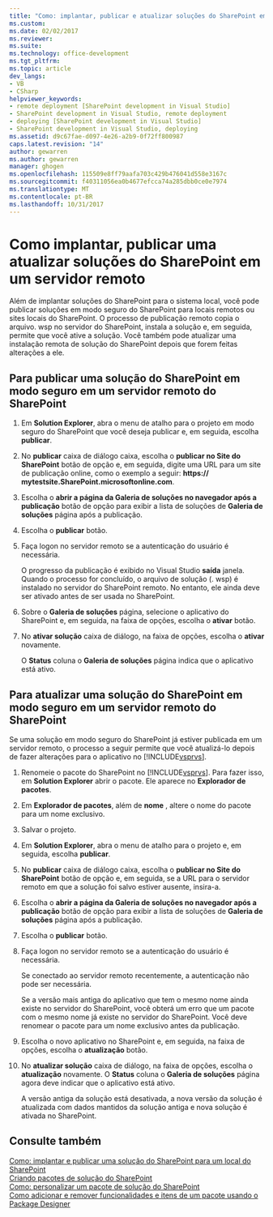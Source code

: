 ```yaml
---
title: "Como: implantar, publicar e atualizar soluções do SharePoint em um servidor remoto | Microsoft Docs"
ms.custom: 
ms.date: 02/02/2017
ms.reviewer: 
ms.suite: 
ms.technology: office-development
ms.tgt_pltfrm: 
ms.topic: article
dev_langs:
- VB
- CSharp
helpviewer_keywords:
- remote deployment [SharePoint development in Visual Studio]
- SharePoint development in Visual Studio, remote deployment
- deploying [SharePoint development in Visual Studio]
- SharePoint development in Visual Studio, deploying
ms.assetid: d9c67fae-d097-4e26-a2b9-0f72ff800987
caps.latest.revision: "14"
author: gewarren
ms.author: gewarren
manager: ghogen
ms.openlocfilehash: 115509e8ff79aafa703c429b476041d558e3167c
ms.sourcegitcommit: f40311056ea0b4677efcca74a285dbb0ce0e7974
ms.translationtype: MT
ms.contentlocale: pt-BR
ms.lasthandoff: 10/31/2017
---
```

# <a name="how-to-deploy-publish-and-upgrade-sharepoint-solutions-on-a-remote-server"></a>Como implantar, publicar uma atualizar soluções do SharePoint em um servidor remoto
  Além de implantar soluções do SharePoint para o sistema local, você pode publicar soluções em modo seguro do SharePoint para locais remotos ou sites locais do SharePoint. O processo de publicação remoto copia o arquivo. wsp no servidor do SharePoint, instala a solução e, em seguida, permite que você ative a solução. Você também pode atualizar uma instalação remota de solução do SharePoint depois que forem feitas alterações a ele.  
  
## <a name="to-publish-a-sandboxed-sharepoint-solution-to-a-remote-sharepoint-server"></a>Para publicar uma solução do SharePoint em modo seguro em um servidor remoto do SharePoint  
  
1.  Em **Solution Explorer**, abra o menu de atalho para o projeto em modo seguro do SharePoint que você deseja publicar e, em seguida, escolha **publicar**.  
  
2.  No **publicar** caixa de diálogo caixa, escolha o **publicar no Site do SharePoint** botão de opção e, em seguida, digite uma URL para um site de publicação online, como o exemplo a seguir: **https:// mytestsite.SharePoint.microsoftonline.com**.  
  
3.  Escolha o **abrir a página da Galeria de soluções no navegador após a publicação** botão de opção para exibir a lista de soluções de **Galeria de soluções** página após a publicação.  
  
4.  Escolha o **publicar** botão.  
  
5.  Faça logon no servidor remoto se a autenticação do usuário é necessária.  
  
     O progresso da publicação é exibido no Visual Studio **saída** janela. Quando o processo for concluído, o arquivo de solução (. wsp) é instalado no servidor do SharePoint remoto. No entanto, ele ainda deve ser ativado antes de ser usada no SharePoint.  
  
6.  Sobre o **Galeria de soluções** página, selecione o aplicativo do SharePoint e, em seguida, na faixa de opções, escolha o **ativar** botão.  
  
7.  No **ativar solução** caixa de diálogo, na faixa de opções, escolha o **ativar** novamente.  
  
     O **Status** coluna o **Galeria de soluções** página indica que o aplicativo está ativo.  
  
## <a name="to-upgrade-a-sandboxed-sharepoint-solution-on-a-remote-sharepoint-server"></a>Para atualizar uma solução do SharePoint em modo seguro em um servidor remoto do SharePoint  
 Se uma solução em modo seguro do SharePoint já estiver publicada em um servidor remoto, o processo a seguir permite que você atualizá-lo depois de fazer alterações para o aplicativo no [!INCLUDE[vsprvs](../sharepoint/includes/vsprvs-md.md)].  
  
1.  Renomeie o pacote do SharePoint no [!INCLUDE[vsprvs](../sharepoint/includes/vsprvs-md.md)]. Para fazer isso, em **Solution Explorer** abrir o pacote. Ele aparece no **Explorador de pacotes**.  
  
2.  Em **Explorador de pacotes**, além de **nome** , altere o nome do pacote para um nome exclusivo.  
  
3.  Salvar o projeto.  
  
4.  Em **Solution Explorer**, abra o menu de atalho para o projeto e, em seguida, escolha **publicar**.  
  
5.  No **publicar** caixa de diálogo caixa, escolha o **publicar no Site do SharePoint** botão de opção e, em seguida, se a URL para o servidor remoto em que a solução foi salvo estiver ausente, insira-a.  
  
6.  Escolha o **abrir a página da Galeria de soluções no navegador após a publicação** botão de opção para exibir a lista de soluções de **Galeria de soluções** página após a publicação.  
  
7.  Escolha o **publicar** botão.  
  
8.  Faça logon no servidor remoto se a autenticação do usuário é necessária.  
  
     Se conectado ao servidor remoto recentemente, a autenticação não pode ser necessária.  
  
     Se a versão mais antiga do aplicativo que tem o mesmo nome ainda existe no servidor do SharePoint, você obterá um erro que um pacote com o mesmo nome já existe no servidor do SharePoint. Você deve renomear o pacote para um nome exclusivo antes da publicação.  
  
9. Escolha o novo aplicativo no SharePoint e, em seguida, na faixa de opções, escolha o **atualização** botão.  
  
10. No **atualizar solução** caixa de diálogo, na faixa de opções, escolha o **atualização** novamente. O **Status** coluna o **Galeria de soluções** página agora deve indicar que o aplicativo está ativo.  
  
     A versão antiga da solução está desativada, a nova versão da solução é atualizada com dados mantidos da solução antiga e nova solução é ativada no SharePoint.  
  
## <a name="see-also"></a>Consulte também  
 [Como: implantar e publicar uma solução do SharePoint para um local do SharePoint](../sharepoint/how-to-deploy-and-publish-a-sharepoint-solution-to-a-local-sharepoint-site.md)   
 [Criando pacotes de solução do SharePoint](../sharepoint/creating-sharepoint-solution-packages.md)   
 [Como: personalizar um pacote de solução do SharePoint](../sharepoint/how-to-customize-a-sharepoint-solution-package.md)   
 [Como adicionar e remover funcionalidades e itens de um pacote usando o Package Designer](../sharepoint/how-to-add-and-remove-features-and-items-to-a-package-by-using-the-package-designer.md)  
  
  